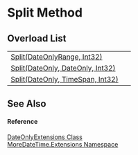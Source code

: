 # Split Method


## Overload List
<table>
<tr>
<td><a href="M_MoreDateTime_Extensions_DateOnlyExtensions_Split.md">Split(DateOnlyRange, Int32)</a></td>
<td> </td></tr>
<tr>
<td><a href="M_MoreDateTime_Extensions_DateOnlyExtensions_Split_1.md">Split(DateOnly, DateOnly, Int32)</a></td>
<td> </td></tr>
<tr>
<td><a href="M_MoreDateTime_Extensions_DateOnlyExtensions_Split_2.md">Split(DateOnly, TimeSpan, Int32)</a></td>
<td> </td></tr>
</table>

## See Also


#### Reference
<a href="T_MoreDateTime_Extensions_DateOnlyExtensions.md">DateOnlyExtensions Class</a>  
<a href="N_MoreDateTime_Extensions.md">MoreDateTime.Extensions Namespace</a>  
